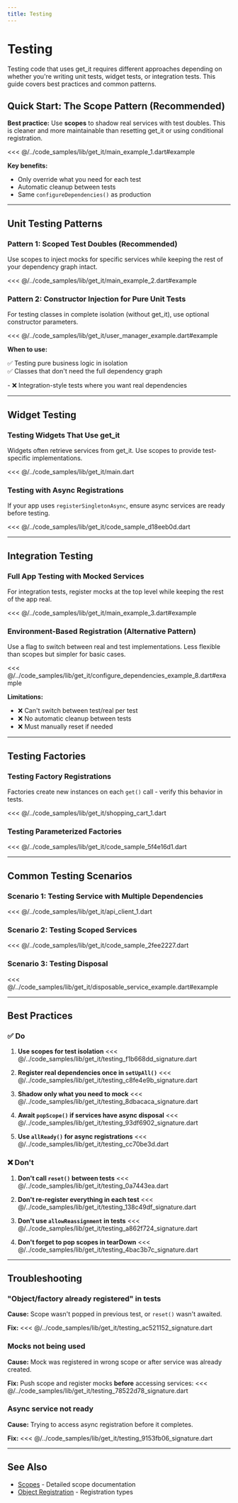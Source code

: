 ```yaml
---
title: Testing
---
```


# Testing

Testing code that uses get_it requires different approaches depending on whether you're writing unit tests, widget tests, or integration tests. This guide covers best practices and common patterns.

## Quick Start: The Scope Pattern (Recommended)

<strong>Best practice:</strong> Use <strong>scopes</strong> to shadow real services with test doubles. This is cleaner and more maintainable than resetting get_it or using conditional registration.


<<< @/../code_samples/lib/get_it/main_example_1.dart#example

<strong>Key benefits:</strong>
- Only override what you need for each test
- Automatic cleanup between tests
- Same `configureDependencies()` as production

---

## Unit Testing Patterns

### Pattern 1: Scoped Test Doubles (Recommended)

Use scopes to inject mocks for specific services while keeping the rest of your dependency graph intact.


<<< @/../code_samples/lib/get_it/main_example_2.dart#example

### Pattern 2: Constructor Injection for Pure Unit Tests

For testing classes in complete isolation (without get_it), use optional constructor parameters.


<<< @/../code_samples/lib/get_it/user_manager_example.dart#example

<strong>When to use:</strong>
<ul style="list-style: none; padding-left: 0;">
  <li style="padding-left: 1.5em; text-indent: -1.5em;">✅ Testing pure business logic in isolation</li>
  <li style="padding-left: 1.5em; text-indent: -1.5em;">✅ Classes that don't need the full dependency graph</li>
</ul>
- ❌ Integration-style tests where you want real dependencies

---

## Widget Testing

### Testing Widgets That Use get_it

Widgets often retrieve services from get_it. Use scopes to provide test-specific implementations.


<<< @/../code_samples/lib/get_it/main.dart

### Testing with Async Registrations

If your app uses `registerSingletonAsync`, ensure async services are ready before testing.


<<< @/../code_samples/lib/get_it/code_sample_d18eeb0d.dart

---

## Integration Testing

### Full App Testing with Mocked Services

For integration tests, register mocks at the top level while keeping the rest of the app real.


<<< @/../code_samples/lib/get_it/main_example_3.dart#example

### Environment-Based Registration (Alternative Pattern)

Use a flag to switch between real and test implementations. Less flexible than scopes but simpler for basic cases.


<<< @/../code_samples/lib/get_it/configure_dependencies_example_8.dart#example

<strong>Limitations:</strong>
- ❌ Can't switch between test/real per test
- ❌ No automatic cleanup between tests
- ❌ Must manually reset if needed

---

## Testing Factories

### Testing Factory Registrations

Factories create new instances on each `get()` call - verify this behavior in tests.


<<< @/../code_samples/lib/get_it/shopping_cart_1.dart

### Testing Parameterized Factories


<<< @/../code_samples/lib/get_it/code_sample_5f4e16d1.dart

---

## Common Testing Scenarios

### Scenario 1: Testing Service with Multiple Dependencies


<<< @/../code_samples/lib/get_it/api_client_1.dart

### Scenario 2: Testing Scoped Services


<<< @/../code_samples/lib/get_it/code_sample_2fee2227.dart

### Scenario 3: Testing Disposal


<<< @/../code_samples/lib/get_it/disposable_service_example.dart#example

---

## Best Practices

### ✅ Do

1. <strong>Use scopes for test isolation</strong>
   <<< @/../code_samples/lib/get_it/testing_f1b668dd_signature.dart


2. <strong>Register real dependencies once in `setUpAll()`</strong>
   <<< @/../code_samples/lib/get_it/testing_c8fe4e9b_signature.dart


3. <strong>Shadow only what you need to mock</strong>
   <<< @/../code_samples/lib/get_it/testing_8dbacaca_signature.dart


4. <strong>Await `popScope()` if services have async disposal</strong>
   <<< @/../code_samples/lib/get_it/testing_93df6902_signature.dart


5. <strong>Use `allReady()` for async registrations</strong>
   <<< @/../code_samples/lib/get_it/testing_cc70be3d.dart


### ❌ Don't

1. <strong>Don't call `reset()` between tests</strong>
   <<< @/../code_samples/lib/get_it/testing_0a7443ea.dart


2. <strong>Don't re-register everything in each test</strong>
   <<< @/../code_samples/lib/get_it/testing_138c49df_signature.dart


3. <strong>Don't use `allowReassignment` in tests</strong>
   <<< @/../code_samples/lib/get_it/testing_a862f724_signature.dart


4. <strong>Don't forget to pop scopes in tearDown</strong>
   <<< @/../code_samples/lib/get_it/testing_4bac3b7c_signature.dart


---

## Troubleshooting

### "Object/factory already registered" in tests

<strong>Cause:</strong> Scope wasn't popped in previous test, or `reset()` wasn't awaited.

<strong>Fix:</strong>
<<< @/../code_samples/lib/get_it/testing_ac521152_signature.dart


### Mocks not being used

<strong>Cause:</strong> Mock was registered in wrong scope or after service was already created.

<strong>Fix:</strong> Push scope and register mocks <strong>before</strong> accessing services:
<<< @/../code_samples/lib/get_it/testing_78522d78_signature.dart


### Async service not ready

<strong>Cause:</strong> Trying to access async registration before it completes.

<strong>Fix:</strong>
<<< @/../code_samples/lib/get_it/testing_9153fb06_signature.dart


---

## See Also

- [Scopes](/documentation/get_it/scopes) - Detailed scope documentation
- [Object Registration](/documentation/get_it/object_registration) - Registration types
